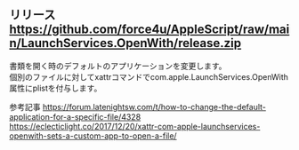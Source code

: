 リリース
https://github.com/force4u/AppleScript/raw/main/LaunchServices.OpenWith/release.zip
--- 
 
書類を開く時のデフォルトのアプリケーションを変更します。  
個別のファイルに対してxattrコマンドでcom.apple.LaunchServices.OpenWith属性にplistを付与します。  
 
参考記事 
https://forum.latenightsw.com/t/how-to-change-the-default-application-for-a-specific-file/4328 
https://eclecticlight.co/2017/12/20/xattr-com-apple-launchservices-openwith-sets-a-custom-app-to-open-a-file/ 
